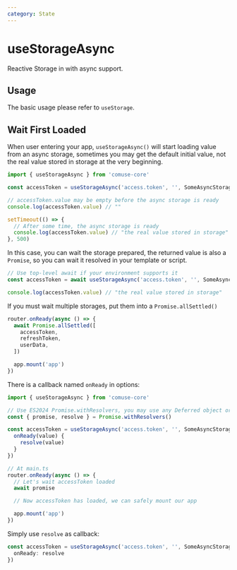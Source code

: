 ```yaml
---
category: State
---
```


# useStorageAsync

Reactive Storage in with async support.

## Usage

The basic usage please refer to `useStorage`.

## Wait First Loaded

When user entering your app, `useStorageAsync()` will start loading value from an async storage,
sometimes you may get the default initial value, not the real value stored in storage at the very
beginning.

```ts
import { useStorageAsync } from 'comuse-core'

const accessToken = useStorageAsync('access.token', '', SomeAsyncStorage)

// accessToken.value may be empty before the async storage is ready
console.log(accessToken.value) // ""

setTimeout(() => {
  // After some time, the async storage is ready
  console.log(accessToken.value) // "the real value stored in storage"
}, 500)
```

In this case, you can wait the storage prepared, the returned value is also a `Promise`,
so you can wait it resolved in your template or script.

```ts
// Use top-level await if your environment supports it
const accessToken = await useStorageAsync('access.token', '', SomeAsyncStorage)

console.log(accessToken.value) // "the real value stored in storage"
```

If you must wait multiple storages, put them into a `Promise.allSettled()`

```ts
router.onReady(async () => {
  await Promise.allSettled([
    accessToken,
    refreshToken,
    userData,
  ])

  app.mount('app')
})
```

There is a callback named `onReady` in options:

```ts
import { useStorageAsync } from 'comuse-core'

// Use ES2024 Promise.withResolvers, you may use any Deferred object or EventBus to do same thing.
const { promise, resolve } = Promise.withResolvers()

const accessToken = useStorageAsync('access.token', '', SomeAsyncStorage, {
  onReady(value) {
    resolve(value)
  }
})

// At main.ts
router.onReady(async () => {
  // Let's wait accessToken loaded
  await promise

  // Now accessToken has loaded, we can safely mount our app

  app.mount('app')
})
```

Simply use `resolve` as callback:

```ts
const accessToken = useStorageAsync('access.token', '', SomeAsyncStorage, {
  onReady: resolve
})
```
